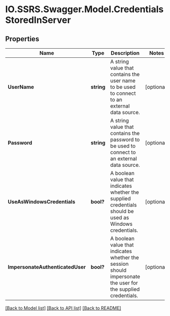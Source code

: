 # IO.SSRS.Swagger.Model.CredentialsStoredInServer
## Properties

Name | Type | Description | Notes
------------ | ------------- | ------------- | -------------
**UserName** | **string** | A string value that contains the user name to be used to connect to an external data source. | [optional] 
**Password** | **string** | A string value that contains the password to be used to connect to an external data source. | [optional] 
**UseAsWindowsCredentials** | **bool?** | A boolean value that indicates whether the supplied credentials should be used as Windows credentials. | [optional] 
**ImpersonateAuthenticatedUser** | **bool?** | A boolean value that indicates whether the session should impersonate the user for the supplied credentials. | [optional] 

[[Back to Model list]](../README.md#documentation-for-models) [[Back to API list]](../README.md#documentation-for-api-endpoints) [[Back to README]](../README.md)

